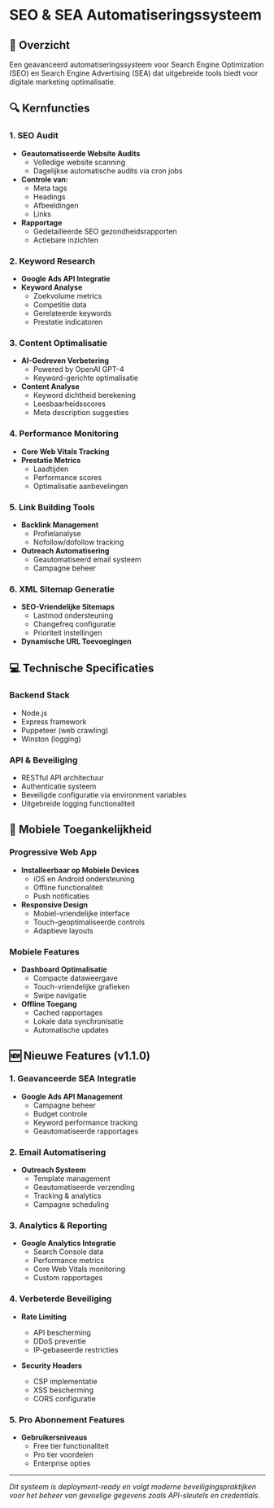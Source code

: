 # SEO & SEA Automatiseringssysteem

## 🚀 Overzicht
Een geavanceerd automatiseringssysteem voor Search Engine Optimization (SEO) en Search Engine Advertising (SEA) dat uitgebreide tools biedt voor digitale marketing optimalisatie.

## 🔍 Kernfuncties

### 1. SEO Audit
- **Geautomatiseerde Website Audits**
  - Volledige website scanning
  - Dagelijkse automatische audits via cron jobs
- **Controle van:**
  - Meta tags
  - Headings
  - Afbeeldingen
  - Links
- **Rapportage**
  - Gedetailleerde SEO gezondheidsrapporten
  - Actiebare inzichten

### 2. Keyword Research
- **Google Ads API Integratie**
- **Keyword Analyse**
  - Zoekvolume metrics
  - Competitie data
  - Gerelateerde keywords
  - Prestatie indicatoren

### 3. Content Optimalisatie
- **AI-Gedreven Verbetering**
  - Powered by OpenAI GPT-4
  - Keyword-gerichte optimalisatie
- **Content Analyse**
  - Keyword dichtheid berekening
  - Leesbaarheidsscores
  - Meta description suggesties

### 4. Performance Monitoring
- **Core Web Vitals Tracking**
- **Prestatie Metrics**
  - Laadtijden
  - Performance scores
  - Optimalisatie aanbevelingen

### 5. Link Building Tools
- **Backlink Management**
  - Profielanalyse
  - Nofollow/dofollow tracking
- **Outreach Automatisering**
  - Geautomatiseerd email systeem
  - Campagne beheer

### 6. XML Sitemap Generatie
- **SEO-Vriendelijke Sitemaps**
  - Lastmod ondersteuning
  - Changefreq configuratie
  - Prioriteit instellingen
- **Dynamische URL Toevoegingen**

## 💻 Technische Specificaties

### Backend Stack
- Node.js
- Express framework
- Puppeteer (web crawling)
- Winston (logging)

### API & Beveiliging
- RESTful API architectuur
- Authenticatie systeem
- Beveiligde configuratie via environment variables
- Uitgebreide logging functionaliteit

## 📱 Mobiele Toegankelijkheid

### Progressive Web App
- **Installeerbaar op Mobiele Devices**
  - iOS en Android ondersteuning
  - Offline functionaliteit
  - Push notificaties
- **Responsive Design**
  - Mobiel-vriendelijke interface
  - Touch-geoptimaliseerde controls
  - Adaptieve layouts

### Mobiele Features
- **Dashboard Optimalisatie**
  - Compacte dataweergave
  - Touch-vriendelijke grafieken
  - Swipe navigatie
- **Offline Toegang**
  - Cached rapportages
  - Lokale data synchronisatie
  - Automatische updates

## 🆕 Nieuwe Features (v1.1.0)

### 1. Geavanceerde SEA Integratie
- **Google Ads API Management**
  - Campagne beheer
  - Budget controle
  - Keyword performance tracking
  - Geautomatiseerde rapportages

### 2. Email Automatisering
- **Outreach Systeem**
  - Template management
  - Geautomatiseerde verzending
  - Tracking & analytics
  - Campagne scheduling

### 3. Analytics & Reporting
- **Google Analytics Integratie**
  - Search Console data
  - Performance metrics
  - Core Web Vitals monitoring
  - Custom rapportages

### 4. Verbeterde Beveiliging
- **Rate Limiting**
  - API bescherming
  - DDoS preventie
  - IP-gebaseerde restricties

- **Security Headers**
  - CSP implementatie
  - XSS bescherming
  - CORS configuratie

### 5. Pro Abonnement Features
- **Gebruikersniveaus**
  - Free tier functionaliteit
  - Pro tier voordelen
  - Enterprise opties

---

*Dit systeem is deployment-ready en volgt moderne beveiligingspraktijken voor het beheer van gevoelige gegevens zoals API-sleutels en credentials.*